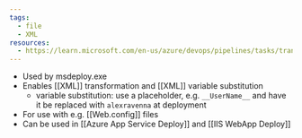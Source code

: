 ```yaml
---
tags:
  - file
  - XML
resources:
  - https://learn.microsoft.com/en-us/azure/devops/pipelines/tasks/transforms-variable-substitution
---
```

- Used by msdeploy.exe
- Enables [[XML]] transformation and [[XML]]  variable substitution
	- variable substitution: use a placeholder, e.g. `__UserName__` and have it be replaced with `alexravenna` at deployment
- For use with e.g. [[Web.config]] files
- Can be used in [[Azure App Service Deploy]] and [[IIS WebApp Deploy]]